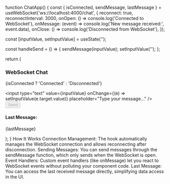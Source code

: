 function ChatApp() {
  const { isConnected, sendMessage, lastMessage } = useWebSocket('ws://localhost:4000/chat', {
    reconnect: true,
    reconnectInterval: 3000,
    onOpen: () => console.log('Connected to WebSocket'),
    onMessage: (event) => console.log('New message received:', event.data),
    onClose: () => console.log('Disconnected from WebSocket'),
  });

  const [inputValue, setInputValue] = useState('');

  const handleSend = () => {
    sendMessage(inputValue);
    setInputValue('');
  };

  return (
    <div>
      <h3>WebSocket Chat</h3>
      <div>
        <p>{isConnected ? 'Connected' : 'Disconnected'}</p>
        <input
          type="text"
          value={inputValue}
          onChange={(e) => setInputValue(e.target.value)}
          placeholder="Type your message..."
        />
        <button onClick={handleSend} disabled={!isConnected}>
          Send
        </button>
      </div>
      <div>
        <h4>Last Message:</h4>
        <p>{lastMessage}</p>
      </div>
    </div>
  );
}
How It Works
Connection Management: The hook automatically manages the WebSocket connection and allows reconnecting after disconnection.
Sending Messages: You can send messages through the sendMessage function, which only sends when the WebSocket is open.
Event Handlers: Custom event handlers (like onMessage) let you react to WebSocket events without polluting your component code.
Last Message: You can access the last received message directly, simplifying data access in the UI.
